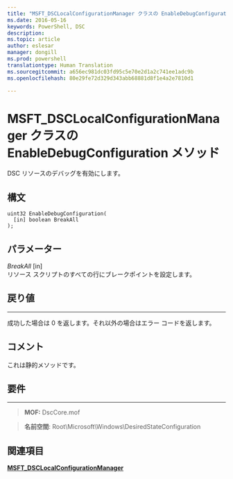```yaml
---
title: "MSFT_DSCLocalConfigurationManager クラスの EnableDebugConfiguration メソッド"
ms.date: 2016-05-16
keywords: PowerShell, DSC
description: 
ms.topic: article
author: eslesar
manager: dongill
ms.prod: powershell
translationtype: Human Translation
ms.sourcegitcommit: a656ec981dc03fd95c5e70e2d1a2c741ee1adc9b
ms.openlocfilehash: 80e29fe72d329d343abb68881d8f1e4a2e7810d1

---
```



# MSFT_DSCLocalConfigurationManager クラスの EnableDebugConfiguration メソッド

DSC リソースのデバッグを有効にします。

構文
------

```mof
uint32 EnableDebugConfiguration(
  [in] boolean BreakAll
);
```

パラメーター
----------

*BreakAll* \[in\]  
リソース スクリプトのすべての行にブレークポイントを設定します。

## 戻り値
------------

成功した場合は 0 を返します。それ以外の場合はエラー コードを返します。

## コメント

これは静的メソッドです。

## 要件
------------
>**MOF:** DscCore.mof

>**名前空間**: Root\Microsoft\Windows\DesiredStateConfiguration


## 関連項目


[**MSFT_DSCLocalConfigurationManager**](msft-dsclocalconfigurationmanager.md)
 

 






<!--HONumber=Oct16_HO1-->


